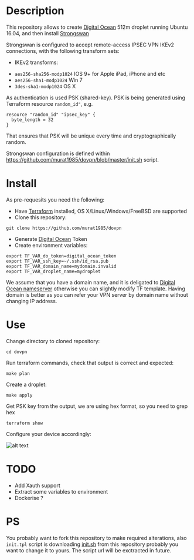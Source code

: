 # Description

This repository allows to create [Digital Ocean](https://m.do.co/c/eb230fc23336) 512m droplet running Ubuntu 16.04, and then install 
[Strongswan](strongswan.org)

Strongswan is configured to accept remote-access IPSEC VPN IKEv2 connections, with the following transform sets:

* IKEv2 transforms:
- `aes256-sha256-modp1024` IOS 9+ for Apple iPad, iPhone and etc
- `aes256-sha1-modp1024` Win 7
- `3des-sha1-modp1024` OS X

As authentication is used PSK (shared-key). PSK is being generated using Terraform resource `random_id"`, e.g.

```
resource "random_id" "ipsec_key" {
  byte_length = 32
}
```

That ensures that PSK will be unique every time and cryptographically random. 

Strongswan configuration is defined within https://github.com/murat1985/dovpn/blob/master/init.sh script.

# Install
As pre-requesits you need the following:

* Have [Terraform](https://www.terraform.io/downloads.html) installed, OS X/Linux/Windows/FreeBSD are supported
* Clone this repository:
```
git clone https://github.com/murat1985/dovpn
```
* Generate [Digital Ocean](https://m.do.co/c/eb230fc23336) Token
* Create environment variables:

```
export TF_VAR_do_token=digital_ocean_token
export TF_VAR_ssh_key=~/.ssh/id_rsa.pub
export TF_VAR_domain_name=mydomain.invalid
export TF_VAR_droplet_name=mydroplet
```

We assume that you have a domain name, and it is deligated to [Digital Ocean nameserver](https://www.digitalocean.com/community/tutorials/how-to-point-to-digitalocean-nameservers-from-common-domain-registrars)
otherwise you can slightly modify TF template. Having domain is better as you can refer your VPN server by domain name
without changing IP address.

# Use
Change directory to cloned repository:
```
cd dovpn 
```

Run terraform commands, check that output is correct and expected:

```
make plan
```

Create a droplet:

```
make apply
```

Get PSK key from the output, we are using hex format, so you need to grep hex

```
terraform show
```

Configure your device accordingly:

![alt text](https://github.com/murat1985/dovpn/blob/master/iphone_vpn.png "iphone ipsec ikev2 vpn")


# TODO

- Add Xauth support
- Extract some variables to environment
- Dockerise ? 

# PS
You probably want to fork this repository to make required alterations, also `init.tpl` script
is downloading [init.sh](https://raw.githubusercontent.com/murat1985/dovpn/master/init.sh) from this repository
probably you want to change it to yours. The script url will be exctracted in future.
